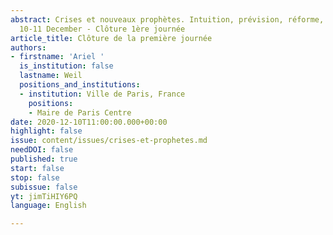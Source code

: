 ```yaml
---
abstract: Crises et nouveaux prophètes. Intuition, prévision, réforme, Paris IAS,
  10-11 December - Clôture 1ère journée
article_title: Clôture de la première journée
authors:
- firstname: 'Ariel '
  is_institution: false
  lastname: Weil
  positions_and_institutions:
  - institution: Ville de Paris, France
    positions:
    - Maire de Paris Centre
date: 2020-12-10T11:00:00.000+00:00
highlight: false
issue: content/issues/crises-et-prophetes.md
needDOI: false
published: true
start: false
stop: false
subissue: false
yt: jimTiHIY6PQ
language: English

---
```

<Youtube yt="jimTiHIY6PQ" caption="Clôture de la première journée" start="false" stop="false"></Youtube>